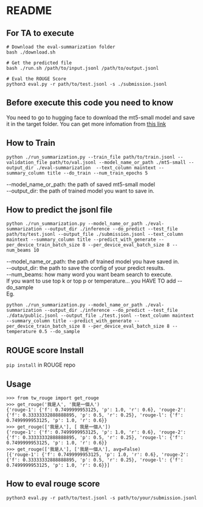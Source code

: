 # README
## For TA to execute
```
# Download the eval-summarization folder
bash ./download.sh

# Get the predicted file
bash ./run.sh /path/to/input.jsonl /path/to/output.jsonl

# Eval the ROUGE Score
python3 eval.py -r path/to/test.jsonl -s ./submission.jsonl
```

## Before execute this code you need to know

You need to go to hugging face to download the mt5-small model and save it in the target folder. You can get more infomation from [this link](https://huggingface.co/google/mt5-small/tree/main)

## How to Train
```
python ./run_summarization.py --train_file path/to/train.jsonl --validation_file path/to/val.jsonl --model_name_or_path ./mt5-small --output_dir ./eval-summarization  --text_column maintext --summary_column title --do_train --num_train_epochs 5
```
--model_name_or_path: the path of saved mt5-small model   
--output_dir: the path of trained model you want to save in.   
## How to predict the jsonl file
```
python ./run_summarization.py --model_name_or_path ./eval-summarization --output_dir ./inference --do_predict --test_file path/to/test.jsonl --output_file ./submission.jsonl --text_column maintext --summary_column title --predict_with_generate --per_device_train_batch_size 8 --per_device_eval_batch_size 8 --num_beams 10
```
--model_name_or_path: the path of trained model you have saved in.  
--output_dir: the path to save the config of your predict results.   
--num_beams: how many word you want beam search to execute.   
If you want to use top k or top p or temperature... you HAVE TO add --do_sample   
Eg.
```
python ./run_summarization.py --model_name_or_path ./eval-summarization --output_dir ./inference --do_predict --test_file ./data/public.jsonl --output_file ./test.jsonl --text_column maintext --summary_column title --predict_with_generate --per_device_train_batch_size 8 --per_device_eval_batch_size 8 --temperature 0.5 --do_sample
```

## ROUGE score Install

`pip install` in ROUGE repo

## Usage

```
>>> from tw_rouge import get_rouge
>>> get_rouge('我是人', '我是一個人')
{'rouge-1': {'f': 0.7499999953125, 'p': 1.0, 'r': 0.6}, 'rouge-2': {'f': 0.33333332888888895, 'p': 0.5, 'r': 0.25}, 'rouge-l': {'f': 0.7499999953125, 'p': 1.0, 'r': 0.6}}
>>> get_rouge(['我是人'], [ 我是一個人'])
{'rouge-1': {'f': 0.7499999953125, 'p': 1.0, 'r': 0.6}, 'rouge-2': {'f': 0.33333332888888895, 'p': 0.5, 'r': 0.25}, 'rouge-l': {'f': 0.7499999953125, 'p': 1.0, 'r': 0.6}}
>>> get_rouge(['我是人'], ['我是一個人'], avg=False)
[{'rouge-1': {'f': 0.7499999953125, 'p': 1.0, 'r': 0.6}, 'rouge-2': {'f': 0.33333332888888895, 'p': 0.5, 'r': 0.25}, 'rouge-l': {'f': 0.7499999953125, 'p': 1.0, 'r': 0.6}}]
```

## How to eval rouge score
```
python3 eval.py -r path/to/test.jsonl -s path/to/your/submission.jsonl
```
